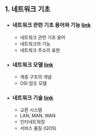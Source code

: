 ## 1. 네트워크 기초
- ### 네트워크 관련 기초 용어와 기능 [link](1-1.%20Network%20Basic%20Words%20and%20Functions)
  - 네트워크 관련 기초 용어
  - 네트워크의 기능
  - 네트워크 주소의 표현

- ### 네트워크 모델 [link](1-2.%20Network%20Model)
  - 계층 구조의 개념
  - OSI 참조 모델
  
- ### 네트워크 기술 [link](1-3.%20Network%20skill)
  - 교환 시스템
  - LAN, MAN, WAN
  - 인터네트워킹
  - 서비스 품질 (QOS)
